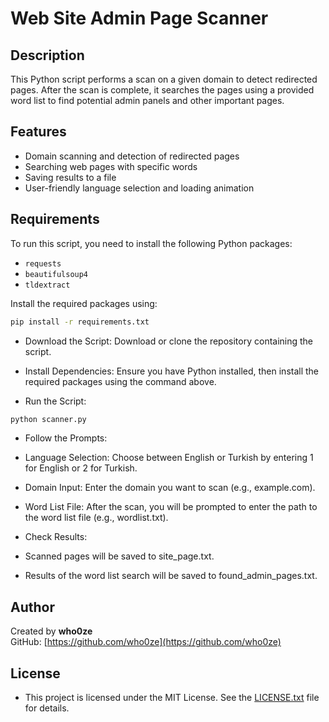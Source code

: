 # Web Site Admin Page Scanner

## Description

This Python script performs a scan on a given domain to detect redirected pages. After the scan is complete, it searches the pages using a provided word list to find potential admin panels and other important pages.

## Features

- Domain scanning and detection of redirected pages
- Searching web pages with specific words
- Saving results to a file
- User-friendly language selection and loading animation

## Requirements

To run this script, you need to install the following Python packages:

- `requests`
- `beautifulsoup4`
- `tldextract`

Install the required packages using:

```sh
pip install -r requirements.txt
```

- Download the Script: Download or clone the repository containing the script.

- Install Dependencies: Ensure you have Python installed, then install the required packages using the command above.

- Run the Script:
```sh
python scanner.py
```
- Follow the Prompts:

- Language Selection: Choose between English or Turkish by entering 1 for English or 2 for Turkish.
- Domain Input: Enter the domain you want to scan (e.g., example.com).
- Word List File: After the scan, you will be prompted to enter the path to the word list file (e.g., wordlist.txt).

- Check Results:

- Scanned pages will be saved to site_page.txt.
- Results of the word list search will be saved to found_admin_pages.txt.


## Author

Created by **who0ze**  
GitHub: [https://github.com/who0ze](https://github.com/who0ze)

## License
- This project is licensed under the MIT License. See the [LICENSE.txt](LICENSE.txt) file for details.
